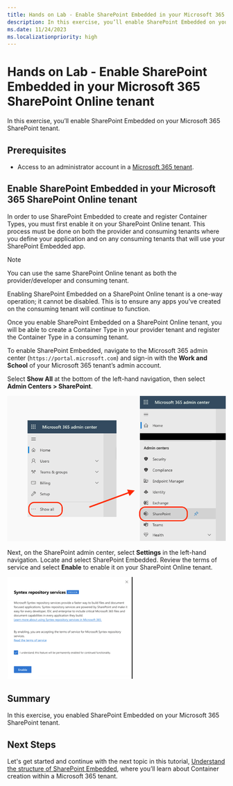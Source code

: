 ```yaml
---
title: Hands on Lab - Enable SharePoint Embedded in your Microsoft 365 SharePoint Online tenant
description: In this exercise, you’ll enable SharePoint Embedded on your Microsoft 365 SharePoint tenant.
ms.date: 11/24/2023
ms.localizationpriority: high
---
```

# Hands on Lab - Enable SharePoint Embedded in your Microsoft 365 SharePoint Online tenant

In this exercise, you’ll enable SharePoint Embedded on your Microsoft 365 SharePoint tenant.

## Prerequisites

- Access to an administrator account in a [Microsoft 365 tenant](https://developer.microsoft.com/microsoft-365/dev-program?ocid=MSlearn).

## Enable SharePoint Embedded in your Microsoft 365 SharePoint Online tenant

In order to use SharePoint Embedded to create and register Container Types, you must first enable it on your SharePoint Online tenant. This process must be done on both the provider and consuming tenants where you define your application and on any consuming tenants that will use your SharePoint Embedded app.

> [!NOTE]
> You can use the same SharePoint Online tenant as both the provider/developer and consuming tenant.

Enabling SharePoint Embedded on a SharePoint Online tenant is a one-way operation; it cannot be disabled. This is to ensure any apps you’ve created on the consuming tenant will continue to function.

Once you enable SharePoint Embedded on a SharePoint Online tenant, you will be able to create a Container Type in your provider tenant and register the Container Type in a consuming tenant.

To enable SharePoint Embedded, navigate to the Microsoft 365 admin center (`https://portal.microsoft.com`) and sign-in with the **Work and School** of your Microsoft 365 tenant’s admin account.

Select **Show All** at the bottom of the left-hand navigation, then select **Admin Centers > SharePoint**.

![Screenshot of Microsoft 365 admin center.](./images/m01/03-enable-repository-services.png)

Next, on the SharePoint admin center, select **Settings** in the left-hand navigation. Locate and select SharePoint Embedded. Review the terms of service and select **Enable** to enable it on your SharePoint Online tenant.

![Screenshot of the SharePoint admin center Settings page.](./images/m01/03-enable-repository-services-finished.png)

## Summary

In this exercise, you enabled SharePoint Embedded on your Microsoft 365 SharePoint tenant.

## Next Steps

Let's get started and continue with the next topic in this tutorial, [Understand the structure of SharePoint Embedded](m01-04-hol.md), where you’ll learn about Container creation within a Microsoft 365 tenant.
